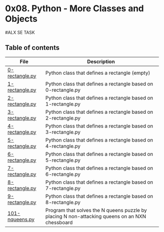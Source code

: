 # 0x08. Python - More Classes and Objects
#ALX SE TASK
## Table of contents

| File                               | Description                                                                                    |
| ---------------------------------- | ---------------------------------------------------------------------------------------------- |
| [0-rectangle.py](./0-rectangle.py) | Python class that defines a rectangle (empty)                                                  |
| [1-rectangle.py](./1-rectangle.py) | Python class that defines a rectangle based on 0-rectangle.py                                  |
| [2-rectangle.py](./2-rectangle.py) | Python class that defines a rectangle based on 1-rectangle.py                                  |
| [3-rectangle.py](./3-rectangle.py) | Python class that defines a rectangle based on 2-rectangle.py                                  |
| [4-rectangle.py](./4-rectangle.py) | Python class that defines a rectangle based on 3-rectangle.py                                  |
| [5-rectangle.py](./5-rectangle.py) | Python class that defines a rectangle based on 4-rectangle.py                                  |
| [6-rectangle.py](./6-rectangle.py) | Python class that defines a rectangle based on 5-rectangle.py                                  |
| [7-rectangle.py](./7-rectangle.py) | Python class that defines a rectangle based on 6-rectangle.py                                  |
| [8-rectangle.py](./8-rectangle.py) | Python class that defines a rectangle based on 7-rectangle.py                                  |
| [9-rectangle.py](./9-rectangle.py) | Python class that defines a rectangle based on 8-rectangle.py                                  |
| [101-nqueens.py](./101-nqueens.py) | Program that solves the N queens puzzle by placing N non-attacking queens on an NXN chessboard |
